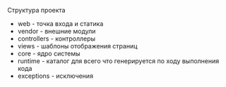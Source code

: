 Структура проекта

* web - точка входа и статика
* vendor - внешние модули
* controllers - контроллеры
* views - шаблоны отображения страниц
* core - ядро системы
* runtime - каталог для всего что генерируется по ходу выполнения кода
* exceptions - исключения